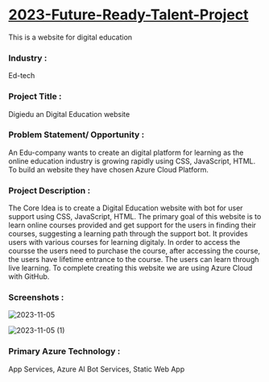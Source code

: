 # <a href="https://aries00021.github.io/Digiedu-an-Digital-Education-website/">2023-Future-Ready-Talent-Project</a>

This is a website for digital education


### Industry :

Ed-tech


### Project Title :

Digiedu an Digital Education website


### Problem Statement/ Opportunity :

An Edu-company wants to create an digital platform for learning as the online education industry is growing rapidly using CSS, JavaScript, HTML. To build an website they have chosen Azure Cloud Platform.


### Project Description :

The Core Idea is to create a Digital Education website with bot for user support using CSS, JavaScript, HTML. The primary goal of this website is to learn online courses provided and get support for the users in finding their courses, suggesting a learning path through the support bot. It provides users with various courses for learning digitaly. In order to access the coursse the users need to purchase the course, after accessing the course, the users have lifetime entrance to the course. The users can learn through live learning. To complete creating this website we are using Azure Cloud with GitHub.


### Screenshots : 


![2023-11-05](https://github.com/aries00021/Digiedu-an-Digital-Education-website/assets/104365761/b053cdd0-02ab-4bdd-a27a-f97e2b7049de)

![2023-11-05 (1)](https://github.com/aries00021/Digiedu-an-Digital-Education-website/assets/104365761/b1477c9b-34c4-4d19-9dcf-6b6969b6dc7c)

### Primary Azure Technology :
App Services, Azure AI Bot Services, Static Web App

